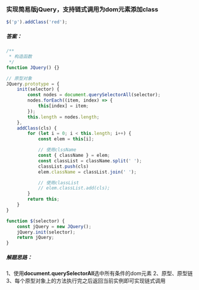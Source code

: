 ### 实现简易版jQuery，支持链式调用为dom元素添加class

```javascript
$('p').addClass('red');
```

##### 答案：
```javascript
/**
 * 构造函数
 */
function JQuery() {}

// 原型对象
JQuery.prototype = {
    init(selector) {
        const nodes = document.querySelectorAll(selector);
        nodes.forEach((item, index) => {
            this[index] = item;
        });
        this.length = nodes.length;
    },
    addClass(cls) {
        for (let i = 0; i < this.length; i++) {
            const elem = this[i];

            // 使用clssName
            const { className } = elem;
            const classList = className.split(' ');
            classList.push(cls)
            elem.className = classList.join(' ');

            // 使用classList
            // elem.classList.add(cls);
        }
        return this;
    }
}

function $(selector) {
    const jQuery = new JQuery();
    jQuery.init(selector);
    return jQuery;
}
```

##### 解题思路：
1、使用**document.querySelectorAll**选中所有条件的dom元素
2、原型、原型链
3、每个原型对象上的方法执行完之后返回当前实例即可实现链式调用